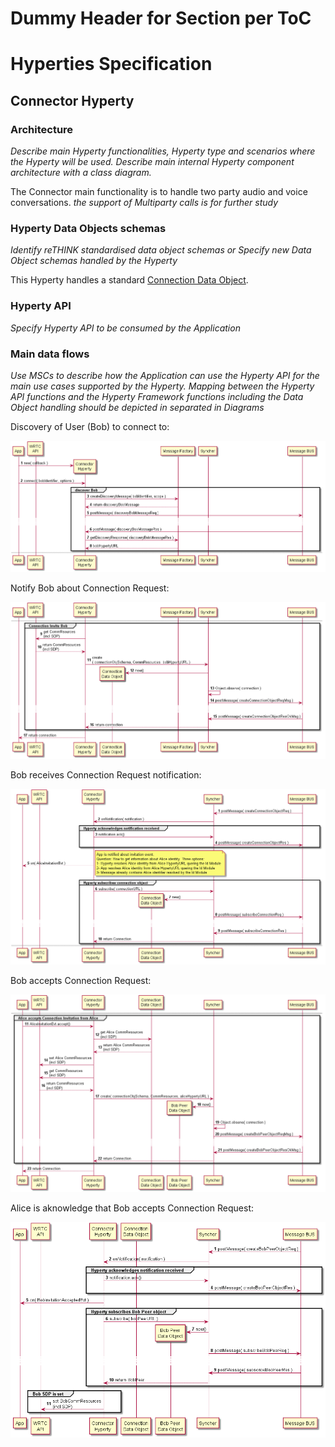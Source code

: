 Dummy Header for Section per ToC
================================

Hyperties Specification
=======================

Connector Hyperty
-----------------

### Architecture

*Describe main Hyperty functionalities, Hyperty type and scenarios where the Hyperty will be used. Describe main internal Hyperty component architecture with a class diagram.*

The Connector main functionality is to handle two party audio and voice conversations. *the support of Multiparty calls is for further study*

### Hyperty Data Objects schemas

*Identify reTHINK standardised data object schemas or Specify new Data Object schemas handled by the Hyperty*

This Hyperty handles a standard [Connection Data Object](https://github.com/reTHINK-project/architecture/tree/master/docs/datamodel/connection).

### Hyperty API

*Specify Hyperty API to be consumed by the Application*

### Main data flows

*Use MSCs to describe how the Application can use the Hyperty API for the main use cases supported by the Hyperty. Mapping between the Hyperty API functions and the Hyperty Framework functions including the Data Object handling should be depicted in separated in Diagrams*

Discovery of User (Bob) to connect to:

![Bob Discovery](connector-invite.png)

Notify Bob about Connection Request:

![Invite Bob](connector-invite_001.png)

Bob receives Connection Request notification:

![Bob receives Invite](connector-bob-accepts.png)

Bob accepts Connection Request:

![Bob accepts Invite](connector-bob-accepts_001.png)

Alice is aknowledge that Bob accepts Connection Request:

![Alice Aked Bob accepts Invite](connector-alice-acked-bob-accepted-invitation.png)

